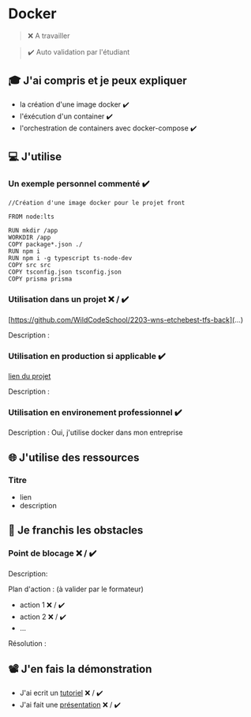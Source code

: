 # Docker

> ❌ A travailler

> ✔️ Auto validation par l'étudiant

## 🎓 J'ai compris et je peux expliquer

- la création d'une image docker  ✔️
- l'éxécution d'un container  ✔️
- l'orchestration de containers avec docker-compose  ✔️


## 💻 J'utilise

### Un exemple personnel commenté  ✔️

```
//Création d'une image docker pour le projet front

FROM node:lts

RUN mkdir /app
WORKDIR /app
COPY package*.json ./
RUN npm i
RUN npm i -g typescript ts-node-dev 
COPY src src
COPY tsconfig.json tsconfig.json
COPY prisma prisma
```

### Utilisation dans un projet ❌ / ✔️

[https://github.com/WildCodeSchool/2203-wns-etchebest-tfs-back](...)

Description :

### Utilisation en production si applicable ✔️

[lien du projet](...)

Description :

### Utilisation en environement professionnel ✔️

Description : Oui, j'utilise docker dans mon entreprise

## 🌐 J'utilise des ressources

### Titre

- lien
- description

## 🚧 Je franchis les obstacles

### Point de blocage ❌ / ✔️

Description:

Plan d'action : (à valider par le formateur)

- action 1 ❌ / ✔️
- action 2 ❌ / ✔️
- ...

Résolution :

## 📽️ J'en fais la démonstration

- J'ai ecrit un [tutoriel](...) ❌ / ✔️
- J'ai fait une [présentation](...) ❌ / ✔️
